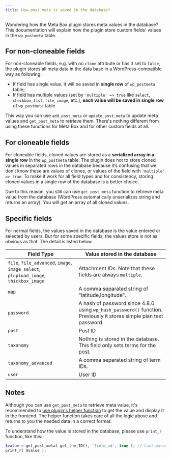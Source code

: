 ```yaml
---
title: How post meta is saved in the database?
---
```


Wondering how the Meta Box plugin stores meta values in the database? This documentation will explain how the plugin store custom fields' values in the `wp_postmeta` table.

## For non-cloneable fields

For non-cloneable fields, e.g. with no `clone` attribute or has it set to `false`, the plugin stores all meta data in the data base in a WordPress-compatible way as following:

- If field has single value, it will be saved in **single row** of `wp_postmeta` table;
- If field has multiple values (set by `'multiple' => true` like `select`, `checkbox_list`, `file`, `image`, etc.), **each value will be saved in single row** of `wp_postmeta` table

This way you can use `add_post_meta` or `update_post_meta` to update meta values and `get_post_meta` to retrieve them. There's nothing different from using these functions for Meta Box and for other custom fields at all.

## For cloneable fields

For cloneable fields, cloned values are stored as a **serialized array in a single row** in the `wp_postmeta` table. The plugin does not to store cloned values in separated rows in the database because it’s confusing that we don’t know these are values of clones, or values of the field with `'multiple' => true`. To make it work for all field types and for consistency, storing cloned values in a single row of the database is a better choice.

Due to this reason, you still can use `get_post_meta` function to retrieve meta value from the database (WordPress automatically unserializes string and returns an array). You will get an array of all cloned values.

## Specific fields

For normal fields, the values saved in the database is the value entered or selected by users. But for some specific fields, the values store is not as obvious as that. The detail is listed below.

Field Type|Value stored in the database
---|---
`file`, `file_advanced`, `image`, `image_select`, `plupload_image`, `thickbox_image` | Attachment IDs. Note that these fields are always `multiple`.
`map`| A comma separated string of "latitude,longitude".
`password`| A hash of password since 4.8.0 using `wp_hash_password()` function. Previously it stores simple plan text password.
`post`| Post ID
`taxonomy`| Nothing is stored in the database. This field only sets terms for the post.
`taxonomy_advanced`| A comma separated string of term IDs.
`user`| User ID

## Notes

Although you can use `get_post_meta` to retrieve meta value, it's recommended to [use plugin's helper function](/displaying-fields/) to get the value and display it in the frontend. The helper function takes care of all the logic above and returns to you the needed data in a correct format.

To understand how the value is stored in the database, please use `print_r` function, like this:

```php
$value = get_post_meta( get_the_ID(), 'field_id', true ); // Last param should be 'false' if field is multiple
print_r( $value );
```